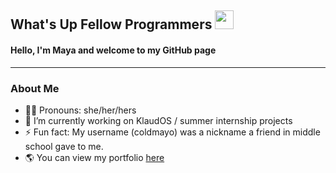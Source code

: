 ## What's Up Fellow Programmers <img src = "https://raw.githubusercontent.com/MartinHeinz/MartinHeinz/master/wave.gif" width = 30px>

#### Hello, I'm Maya and welcome to my GitHub page

---

### About Me
* 👩🏾 Pronouns: she/her/hers
* 🔭 I’m currently working on KlaudOS / summer internship projects
* ⚡ Fun fact: My username (coldmayo) was a nickname a friend in middle school gave to me.
* 🌎 You can view my portfolio <a href="https://coldmayo.github.io/index.html">here</a>